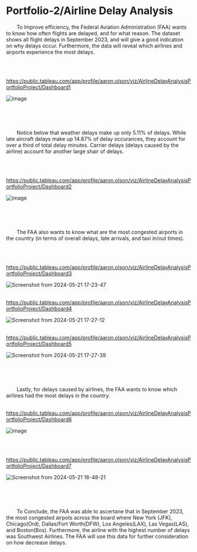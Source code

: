 # Portfolio-2/Airline Delay Analysis

&ensp;&thinsp;&ensp;&thinsp;&ensp;&thinsp;To Improve efficiency, the Federal Aviation Administration (FAA) wants to know how often flights are delayed, and for what reason.
The dataset shows all flight delays in September 2023, and will give a good indication on why delays occur.  Furthermore, the data will reveal which airlines and airports experience the most delays.

&nbsp;

&ensp;&thinsp;&ensp;&thinsp;&ensp;&thinsp;https://public.tableau.com/app/profile/aaron.olson/viz/AirlineDelayAnalysisPortfolioProject/Dashboard1

![image](https://github.com/A-Olson8/Portfolio-3/assets/95314634/0fd3f347-75e7-42ea-986c-73b9c64c510b)

&nbsp;

&nbsp;

&ensp;&thinsp;&ensp;&thinsp;&ensp;&thinsp;Notice below that weather delays make up only 5.11% of delays.  While late aircraft delays make up 14.87% of delay occurances, they account for over a third of total delay minutes.  Carrier delays (delays caused by the airline) account for another large shair of delays.

&nbsp;

&ensp;&thinsp;&ensp;&thinsp;&ensp;&thinsp;https://public.tableau.com/app/profile/aaron.olson/viz/AirlineDelayAnalysisPortfolioProject/Dashboard2

![image](https://github.com/A-Olson8/Portfolio-3/assets/95314634/a90ca7c4-babc-42a3-84f8-75f3c9007b00)

&nbsp;

&nbsp;

&ensp;&thinsp;&ensp;&thinsp;&ensp;&thinsp;The FAA also wants to know what are the most congested airports in the country (in terms of overall delays, late arrivals, and taxi in/out times).

&nbsp;

&ensp;&thinsp;&ensp;&thinsp;&ensp;&thinsp;https://public.tableau.com/app/profile/aaron.olson/viz/AirlineDelayAnalysisPortfolioProject/Dashboard3

![Screenshot from 2024-05-21 17-23-47](https://github.com/A-Olson8/Portfolio-2/assets/95314634/e551d55a-21a1-4c09-ba45-d41be4374451)

&ensp;&thinsp;&ensp;&thinsp;&ensp;&thinsp;https://public.tableau.com/app/profile/aaron.olson/viz/AirlineDelayAnalysisPortfolioProject/Dashboard4

![Screenshot from 2024-05-21 17-27-12](https://github.com/A-Olson8/Portfolio-2/assets/95314634/21479bfd-ae12-422f-a578-2f2687644844)

&ensp;&thinsp;&ensp;&thinsp;&ensp;&thinsp;https://public.tableau.com/app/profile/aaron.olson/viz/AirlineDelayAnalysisPortfolioProject/Dashboard5

![Screenshot from 2024-05-21 17-27-39](https://github.com/A-Olson8/Portfolio-2/assets/95314634/b44208e8-fd31-4422-a4ec-83a1d20b285a)

&nbsp;

&nbsp;

&ensp;&thinsp;&ensp;&thinsp;&ensp;&thinsp;Lastly, for delays caused by airlines, the FAA wants to know which airlines had the most delays in the country.

&ensp;&thinsp;&ensp;&thinsp;&ensp;&thinsp;https://public.tableau.com/app/profile/aaron.olson/viz/AirlineDelayAnalysisPortfolioProject/Dashboard6

![image](https://github.com/A-Olson8/Portfolio-3/assets/95314634/a49933ee-6806-4ab1-b779-894c057a8d4c)

&nbsp;

&ensp;&thinsp;&ensp;&thinsp;&ensp;&thinsp;https://public.tableau.com/app/profile/aaron.olson/viz/AirlineDelayAnalysisPortfolioProject/Dashboard7

![Screenshot from 2024-05-21 16-48-21](https://github.com/A-Olson8/Portfolio-2/assets/95314634/396a82b6-5723-42f3-92df-714430445148)

&nbsp;

&nbsp;

&ensp;&thinsp;&ensp;&thinsp;&ensp;&thinsp;To Conclude, the FAA was able to ascertane that in September 2023, the most congested airpots across the board where New York (JFK), Chicago(Ord), Dallas/Fort Worth(DFW), Los Angeles(LAX), Las Vegas(LAS), and Boston(Bos).  Furthermore, the airline with the highest number of delays was Southwest Airlines.  The FAA will use this data for further consideration on how decrease delays.


